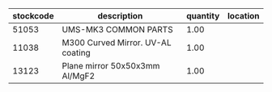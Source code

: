 |stockcode|description|quantity|location|
|---------|-----------|--------|--------|
|51053|UMS-MK3 COMMON PARTS|1.00||
|11038|M300 Curved Mirror.  UV-AL coating|1.00||
|13123|Plane mirror 50x50x3mm  Al/MgF2|1.00||
